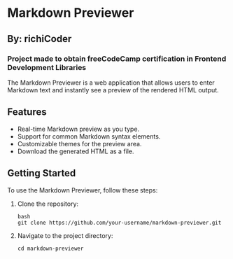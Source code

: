 # Markdown Previewer
## By: richiCoder
### Project made to obtain freeCodeCamp certification in Frontend Development Libraries

The Markdown Previewer is a web application that allows users to enter Markdown text and instantly see a preview of the rendered HTML output.

## Features

- Real-time Markdown preview as you type.
- Support for common Markdown syntax elements.
- Customizable themes for the preview area.
- Download the generated HTML as a file.

## Getting Started

To use the Markdown Previewer, follow these steps:

1. Clone the repository:

   ```
   bash
   git clone https://github.com/your-username/markdown-previewer.git

2. Navigate to the project directory:

    ```
    cd markdown-previewer